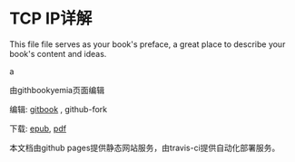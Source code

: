 # TCP IP详解

This file file serves as your book's preface, a great place to describe your book's content and ideas.

a

由githbookyemia页面编辑

编辑: [gitbook](https://www.gitbook.com/book/esbook/tcp-ip/edit) , github-fork

下载: [epub](https://www.gitbook.com/download/epub/book/esbook/tcp-ip),  [pdf](https://www.gitbook.com/download/pdf/book/esbook/tcp-ip)





本文档由github pages提供静态网站服务，由travis-ci提供自动化部署服务。

